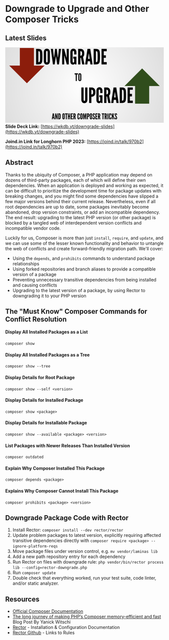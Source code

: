 # Downgrade to Upgrade and Other Composer Tricks

## Latest Slides
[![Downgrade to Upgrade and Other Composer Tricks](slide_deck_cover.png)](https://bit.ly/2UCaZDo)
**Slide Deck Link:** [https://wkdb.yt/downgrade-slides](https://wkdb.yt/downgrade-slides)

**Joind.in Link for Longhorn PHP 2023:** [https://joind.in/talk/970b2](https://joind.in/talk/970b2)

## Abstract
Thanks to the ubiquity of Composer, a PHP application may depend on dozens of third-party packages, each of which will define their own dependencies. When an application is deployed and working as expected, it can be difficult to prioritize the development time for package updates with breaking changes, and you might find some dependencies have slipped a few major versions behind their current release. Nevertheless, even if all root dependencies are up to date, some packages inevitably become abandoned, drop version constraints, or add an incompatible dependency. The end result: upgrading to the latest PHP version (or other package) is blocked by a tangled web of interdependent version conflicts and incompatible vendor code.

Luckily for us, Composer is more than just `install`, `require`, and `update`, and we can use some of the lesser known functionality and behavior to untangle the web of conflicts and create forward-friendly migration path. We'll cover:

- Using the `depends`, and `prohibits` commands to understand package relationships
- Using forked repositories and branch aliases to provide a compatible version of a package
- Preventing unnecessary transitive dependencies from being installed and causing conflicts
- Upgrading to the latest version of a package, by using Rector to downgrading it to your PHP version

## The "Must Know" Composer Commands for Conflict Resolution

#### Display All Installed Packages as a List
`composer show`

#### Display All Installed Packages as a Tree
`composer show --tree`

#### Display Details for Root Package
`composer show --self <version>`

#### Display Details for Installed Package
`composer show <package>`

#### Display Details for Installable Package
`composer show --available <package> <version>`

#### List Packages with Newer Releases Than Installed Version
`composer outdated`

#### Explain Why Composer Installed This Package
`composer depends <package>`

#### Explains Why Composer Cannot Install This Package
`composer prohibits <package> <version>`

## Downgrade Package Code with Rector

1. Install Rector: `composer install --dev rector/rector`
2. Update problem packages to latest version, explicitly requiring affected
    transitive dependencies directly with `composer require <package> --ignore-platform-reqs`
3. Move package files under version control, e.g. `mv vendor/laminas lib`
4. Add a new path repository entry for each dependency
5. Run Rector on files with downgrade rule: `php vendor/bin/rector process lib --config=rector-downgrade.php`
6. Run `composer update`
7. Double check that everything worked, run your test suite, code linter, and/or static analyzer.

## Resources

- [Official Composer Documentation](https://getcomposer.org/doc/)
- [The long journey of making PHP’s Composer memory-efficient and fast](https://medium.com/@yanick.witschi/the-long-journey-of-making-phps-composer-memory-efficient-and-fast-63d12944aaa8
  ) Blog Post By Yanick Witschi
- [Rector](https://getrector.com/) - Installation & Configuration Documentation
- [Rector Github](https://github.com/rectorphp/rector) - Links to Rules
